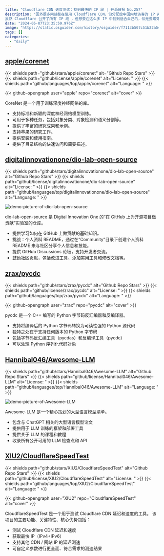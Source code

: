 ```yaml
---
title: "Cloudflare CDN 速度测试：找到最快的 IP 段 | 开源日报 No.257"
description: "国外很多网站都在使用 Cloudflare CDN，但分配给中国内地访客的 IP 并不友好（延迟高、丢包多、速度慢）。
虽然 Cloudflare 公开了所有 IP 段 ，但想要在这么多 IP 中找到适合自己的，怕是要累死，于是就有了这个软件。"
date: "2024-05-07T23:35:59.976Z"
image: "https://static.osguider.com/history/osguider/f7113b507c51b22a54ad8133baff7f3e.png"
tags: []
categories:
  - "daily"
---
```


## [apple/corenet](https://github.com/apple/corenet)

{{< shields path="github/stars/apple/corenet" alt="Github Repo Stars" >}} {{< shields path="github/license/apple/corenet" alt="License: " >}} {{< shields path="github/languages/top/apple/corenet" alt="Language: " >}}

{{< github-opengraph user="apple" repo="corenet" alt="cover" >}}

CoreNet 是一个用于训练深度神经网络的库。

- 支持标准和新颖的深度神经网络模型训练。
- 可用于多种任务，包括对象分类、对象检测和语义分割等。
- 提供了丰富的研究成果和示例。
- 支持苹果的研究工作。
- 提供安装和使用指南。
- 提供了目录结构的快速访问和简要描述。
  
## [digitalinnovationone/dio-lab-open-source](https://github.com/digitalinnovationone/dio-lab-open-source)

{{< shields path="github/stars/digitalinnovationone/dio-lab-open-source" alt="Github Repo Stars" >}} {{< shields path="github/license/digitalinnovationone/dio-lab-open-source" alt="License: " >}} {{< shields path="github/languages/top/digitalinnovationone/dio-lab-open-source" alt="Language: " >}}

![demo-picture-of-dio-lab-open-source](https://static.osguider.com/subject/github/digitalinnovationone/dio-lab-open-source/5df026d4d993c4722721dbd2ad8aeee5.gif)

dio-lab-open-source 是 Digital Innovation One 的“在 GitHub 上为开源项目做贡献”实验室的仓库。

- 提供学习如何在 GitHub 上做贡献的基础知识。
- 挑战：个人资料 README，通过在“Community”目录下创建个人资料 README 来与社区分享个人信息和技能。
- 提供 GitHub Discussions 论坛，支持开发者交流。
- 鼓励社区贡献，包括改进工具、添加实用工具和修改文档等。
  
## [zrax/pycdc](https://github.com/zrax/pycdc)

{{< shields path="github/stars/zrax/pycdc" alt="Github Repo Stars" >}} {{< shields path="github/license/zrax/pycdc" alt="License: " >}} {{< shields path="github/languages/top/zrax/pycdc" alt="Language: " >}}

{{< github-opengraph user="zrax" repo="pycdc" alt="cover" >}}

pycdc 是一个 C++ 编写的 Python 字节码反汇编器和反编译器。

- 支持将编译后的 Python 字节码转换为可读性强的 Python 源代码
- 独特之处在于支持任何版本的 Python 字节码
- 包括字节码反汇编工具（pycdas）和反编译工具（pycdc）
- 可以处理 Python 序列化代码对象
  
## [Hannibal046/Awesome-LLM](https://github.com/Hannibal046/Awesome-LLM)

{{< shields path="github/stars/Hannibal046/Awesome-LLM" alt="Github Repo Stars" >}} {{< shields path="github/license/Hannibal046/Awesome-LLM" alt="License: " >}} {{< shields path="github/languages/top/Hannibal046/Awesome-LLM" alt="Language: " >}}

![demo-picture-of-Awesome-LLM](https://static.osguider.com/subject/github/Hannibal046/Awesome-LLM/9a36c1759d7ea7b70a424a7e6d4eda0a.gif)

Awesome-LLM 是一个精心策划的大型语言模型清单。

- 包含与 ChatGPT 相关的大型语言模型论文
- 提供用于 LLM 训练的框架和部署工具
- 提供关于 LLM 的课程和教程
- 收录所有公开可用的 LLM 检查点和 API
  
## [XIU2/CloudflareSpeedTest](https://github.com/XIU2/CloudflareSpeedTest)

{{< shields path="github/stars/XIU2/CloudflareSpeedTest" alt="Github Repo Stars" >}} {{< shields path="github/license/XIU2/CloudflareSpeedTest" alt="License: " >}} {{< shields path="github/languages/top/XIU2/CloudflareSpeedTest" alt="Language: " >}}

{{< github-opengraph user="XIU2" repo="CloudflareSpeedTest" alt="cover" >}}

CloudflareSpeedTest 是一个用于测试 Cloudflare CDN 延迟和速度的工具。
该项目的主要功能、关键特性、核心优势包括：

- 测试 Cloudflare CDN 延迟和速度
- 获取最快 IP（IPv4+IPv6）
- 支持其他 CDN / 网站 IP 的延迟测速
- 可自定义参数进行更全面、符合需求的测速结果
  
